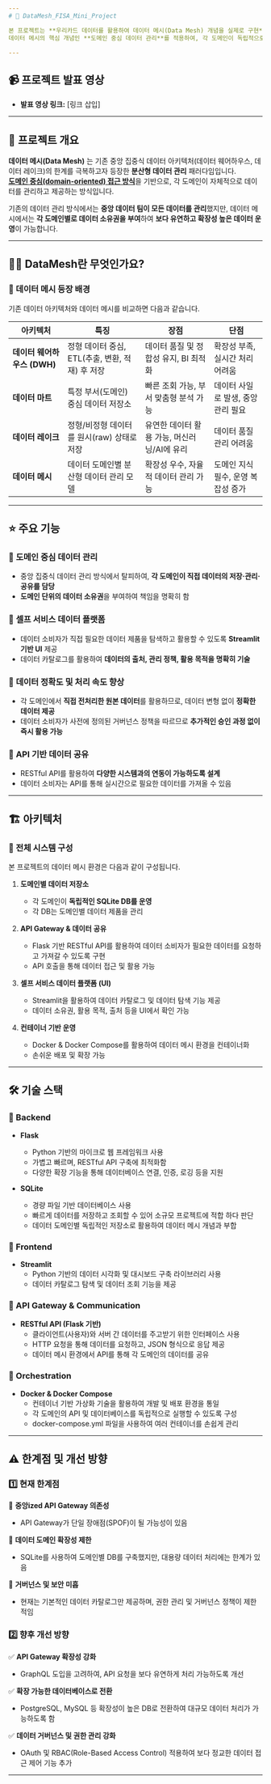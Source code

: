 ```yaml
---
# 👾 DataMesh_FISA_Mini_Project  

본 프로젝트는 **우리카드 데이터를 활용하여 데이터 메시(Data Mesh) 개념을 실제로 구현**한 미니 프로젝트입니다.  
데이터 메시의 핵심 개념인 **도메인 중심 데이터 관리**를 적용하여, 각 도메인이 독립적으로 데이터를 운영하고 활용할 수 있도록 구성하였습니다. **Streamlit을 활용한 간단한 UI**를 구축하여, 사용자가 데이터 제품을 쉽게 탐색하고 조회할 수 있도록 했습니다.  

---
```


## 📹 프로젝트 발표 영상  
- **발표 영상 링크:** [링크 삽입]

---

## 📌 프로젝트 개요  
**데이터 메시(Data Mesh)** 는 기존 중앙 집중식 데이터 아키텍처(데이터 웨어하우스, 데이터 레이크)의 한계를 극복하고자 등장한 **분산형 데이터 관리** 패러다임입니다.  
<u>**도메인 중심(domain-oriented) 접근 방식**</u>을 기반으로, 각 도메인이 자체적으로 데이터를 관리하고 제공하는 방식입니다.  

기존의 데이터 관리 방식에서는 **중앙 데이터 팀이 모든 데이터를 관리**했지만, 데이터 메시에서는 **각 도메인별로 데이터 소유권을 부여**하여 **보다 유연하고 확장성 높은 데이터 운영**이 가능합니다.  

---
## 🙋‍♀️ DataMesh란 무엇인가요?  

### **📌 데이터 메시 등장 배경**  

기존 데이터 아키텍처와 데이터 메시를 비교하면 다음과 같습니다.  

| 아키텍처 | 특징 | 장점 | 단점 |
| --- | --- | --- | --- |
| **데이터 웨어하우스 (DWH)** | 정형 데이터 중심, ETL(추출, 변환, 적재) 후 저장 | 데이터 품질 및 정합성 유지, BI 최적화 | 확장성 부족, 실시간 처리 어려움 |
| **데이터 마트** | 특정 부서(도메인) 중심 데이터 저장소 | 빠른 조회 가능, 부서 맞춤형 분석 가능 | 데이터 사일로 발생, 중앙 관리 필요 |
| **데이터 레이크** | 정형/비정형 데이터를 원시(raw) 상태로 저장 | 유연한 데이터 활용 가능, 머신러닝/AI에 유리 | 데이터 품질 관리 어려움 |
| **데이터 메시** | 데이터 도메인별 분산형 데이터 관리 모델 | 확장성 우수, 자율적 데이터 관리 가능 | 도메인 지식 필수, 운영 복잡성 증가 |

---

## ⭐️ 주요 기능  

### 🔹 **도메인 중심 데이터 관리**  
- 중앙 집중식 데이터 관리 방식에서 탈피하여, **각 도메인이 직접 데이터의 저장·관리·공유를 담당**  
- **도메인 단위의 데이터 소유권**을 부여하여 책임을 명확히 함  

### 🔹 **셀프 서비스 데이터 플랫폼**  
- 데이터 소비자가 직접 필요한 데이터 제품을 탐색하고 활용할 수 있도록 **Streamlit 기반 UI** 제공  
- 데이터 카탈로그를 활용하여 **데이터의 출처, 관리 정책, 활용 목적을 명확히 기술**  

### 🔹 **데이터 정확도 및 처리 속도 향상**  
- 각 도메인에서 **직접 전처리한 원본 데이터**를 활용하므로, 데이터 변형 없이 **정확한 데이터 제공**  
- 데이터 소비자가 사전에 정의된 거버넌스 정책을 따르므로 **추가적인 승인 과정 없이 즉시 활용 가능**  

### 🔹 **API 기반 데이터 공유**  
- RESTful API를 활용하여 **다양한 시스템과의 연동이 가능하도록 설계**  
- 데이터 소비자는 API를 통해 실시간으로 필요한 데이터를 가져올 수 있음  

---

## 🏗️ 아키텍처  

### **📌 전체 시스템 구성**  

본 프로젝트의 데이터 메시 환경은 다음과 같이 구성됩니다.  

1. **도메인별 데이터 저장소**  
   - 각 도메인이 **독립적인 SQLite DB를 운영**  
   - 각 DB는 도메인별 데이터 제품을 관리  

2. **API Gateway & 데이터 공유**  
   - Flask 기반 RESTful API를 활용하여 데이터 소비자가 필요한 데이터를 요청하고 가져갈 수 있도록 구현  
   - API 호출을 통해 데이터 접근 및 활용 가능  

3. **셀프 서비스 데이터 플랫폼 (UI)**  
   - Streamlit을 활용하여 데이터 카탈로그 및 데이터 탐색 기능 제공  
   - 데이터 소유권, 활용 목적, 출처 등을 UI에서 확인 가능  

4. **컨테이너 기반 운영**  
   - Docker & Docker Compose를 활용하여 데이터 메시 환경을 컨테이너화  
   - 손쉬운 배포 및 확장 가능  

---

## 🛠️ 기술 스택  

### **🔹 Backend**  
- **Flask**
  - Python 기반의 마이크로 웹 프레임워크  사용
  - 가볍고 빠르며, RESTful API 구축에 최적화함
  - 다양한 확장 기능을 통해 데이터베이스 연결, 인증, 로깅 등을 지원

- **SQLite**  
  - 경량 파일 기반 데이터베이스 사용
  - 빠르게 데이터를 저장하고 조회할 수 있어 소규모 프로젝트에 적합 하다 판단
  - 데이터 도메인별 독립적인 저장소로 활용하여 데이터 메시 개념과 부합

### **🔹 Frontend**  
- **Streamlit**  
  - Python 기반의 데이터 시각화 및 대시보드 구축 라이브러리 사용
  - 데이터 카탈로그 탐색 및 데이터 조회 기능을 제공

### **🔹 API Gateway & Communication**  
- **RESTful API (Flask 기반)**  
  - 클라이언트(사용자)와 서버 간 데이터를 주고받기 위한 인터페이스 사용
  - HTTP 요청을 통해 데이터를 요청하고, JSON 형식으로 응답 제공
  - 데이터 메시 환경에서 API를 통해 각 도메인의 데이터를 공유

### **🔹 Orchestration**  
- **Docker & Docker Compose**  
  - 컨테이너 기반 가상화 기술을 활용하여 개발 및 배포 환경을 통일
  - 각 도메인의 API 및 데이터베이스를 독립적으로 실행할 수 있도록 구성  
  - docker-compose.yml 파일을 사용하여 여러 컨테이너를 손쉽게 관리

---

## ⚠️ 한계점 및 개선 방향  

### **1️⃣ 현재 한계점**  
🚧 **중앙ized API Gateway 의존성**  
- API Gateway가 단일 장애점(SPOF)이 될 가능성이 있음  

🚧 **데이터 도메인 확장성 제한**  
- SQLite를 사용하여 도메인별 DB를 구축했지만, 대용량 데이터 처리에는 한계가 있음  

🚧 **거버넌스 및 보안 미흡**  
- 현재는 기본적인 데이터 카탈로그만 제공하며, 권한 관리 및 거버넌스 정책이 제한적임  

### **2️⃣ 향후 개선 방향**  
✅ **API Gateway 확장성 강화**  
- GraphQL 도입을 고려하여, API 요청을 보다 유연하게 처리 가능하도록 개선  

✅ **확장 가능한 데이터베이스로 전환**  
- PostgreSQL, MySQL 등 확장성이 높은 DB로 전환하여 대규모 데이터 처리가 가능하도록 함  

✅ **데이터 거버넌스 및 권한 관리 강화**  
- OAuth 및 RBAC(Role-Based Access Control) 적용하여 보다 정교한 데이터 접근 제어 기능 추가  

---